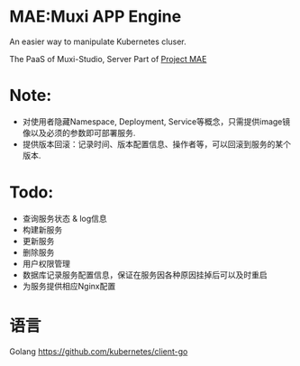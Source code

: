 # MAE:Muxi APP Engine
An easier way to manipulate Kubernetes cluser.

The PaaS of Muxi-Studio, Server Part of [Project MAE](http://zxc0328.github.io/2017/05/27/mae/)

# Note:

+ 对使用者隐藏Namespace, Deployment, Service等概念，只需提供image镜像以及必须的参数即可部署服务.
+ 提供版本回滚：记录时间、版本配置信息、操作者等，可以回滚到服务的某个版本.

# Todo:

+ 查询服务状态 & log信息
+ 构建新服务
+ 更新服务
+ 删除服务
+ 用户权限管理
+ 数据库记录服务配置信息，保证在服务因各种原因挂掉后可以及时重启
+ 为服务提供相应Nginx配置


# 语言
Golang  https://github.com/kubernetes/client-go
